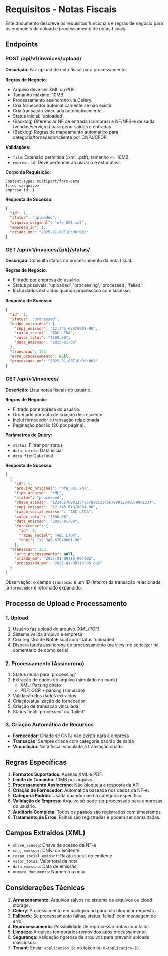 # Requisitos - Notas Fiscais

Este documento descreve os requisitos funcionais e regras de negócio para os endpoints de upload e processamento de notas fiscais.

## Endpoints

### POST /api/v1/invoices/upload/
**Descrição**: Faz upload de nota fiscal para processamento.

**Regras de Negócio**:
- Arquivo deve ser XML ou PDF.
- Tamanho máximo: 10MB.
- Processamento assíncrono via Celery.
- Cria fornecedor automaticamente se não existir.
- Cria transação vinculada automaticamente.
- Status inicial: 'uploaded'.
- (Backlog) Diferenciar NF de entrada (compras) e NF/NFS-e de saída (vendas/serviços) para gerar saídas e entradas.
- (Backlog) Regras de mapeamento automático para categoria/fornecedor/cliente por CNPJ/CFOP.

**Validações**:
- `file`: Extensão permitida (.xml, .pdf), tamanho <= 10MB.
- `empresa_id`: Deve pertencer ao usuário e estar ativa.

**Corpo da Requisição**:
```
Content-Type: multipart/form-data
file: <arquivo>
empresa_id: 1
```

**Resposta de Sucesso**:
```json
{
  "id": 1,
  "status": "uploaded",
  "arquivo_original": "nfe_001.xml",
  "empresa_id": 1,
  "criado_em": "2025-01-08T10:00:00Z"
}
```

### GET /api/v1/invoices/{pk}/status/
**Descrição**: Consulta status do processamento da nota fiscal.

**Regras de Negócio**:
- Filtrado por empresa do usuário.
- Status possíveis: 'uploaded', 'processing', 'processed', 'failed'.
- Inclui dados extraídos quando processado com sucesso.

**Resposta de Sucesso**:
```json
{
  "id": 1,
  "status": "processed",
  "dados_extraidos": {
    "cnpj_emissor": "12.345.678/0001-90",
    "razao_social": "ABC LTDA",
    "valor_total": "1500.00",
    "data_emissao": "2025-01-08"
  },
  "transacao": 123,
  "erro_processamento": null,
  "processado_em": "2025-01-08T10:05:00Z"
}
```

### GET /api/v1/invoices/
**Descrição**: Lista notas fiscais do usuário.

**Regras de Negócio**:
- Filtrado por empresa do usuário.
- Ordenado por data de criação decrescente.
- Inclui fornecedor e transação relacionada.
 - Paginação padrão (20 por página).

**Parâmetros de Query**:
- `status`: Filtrar por status
- `data_inicio`: Data inicial
- `data_fim`: Data final

**Resposta de Sucesso**:
```json
[
  {
    "id": 1,
    "arquivo_original": "nfe_001.xml",
    "tipo_arquivo": "XML",
    "status": "processed",
    "chave_acesso": "12345678901234567890123456789012345678901234",
    "cnpj_emissor": "12.345.678/0001-90",
    "razao_social_emissor": "ABC LTDA",
    "valor_total": "1500.00",
    "data_emissao": "2025-01-08",
    "fornecedor": {
      "id": 1,
      "razao_social": "ABC LTDA",
      "cnpj": "12.345.678/0001-90"
    },
  "transacao": 123,
    "erro_processamento": null,
    "criado_em": "2025-01-08T10:00:00Z",
    "processado_em": "2025-01-08T10:05:00Z"
  }
]
```

Observação: o campo `transacao` é um ID (inteiro) da transação relacionada; já `fornecedor` é retornado expandido.

## Processo de Upload e Processamento

### 1. Upload
1. Usuário faz upload do arquivo (XML/PDF)
2. Sistema valida arquivo e empresa
3. Cria registro de NotaFiscal com status 'uploaded'
4. Dispara tarefa assíncrona de processamento (na view; no serializer há comentário de como seria)

### 2. Processamento (Assíncrono)
1. Status muda para 'processing'
2. Extração de dados do arquivo (simulado no mock):
   - XML: Parsing direto
   - PDF: OCR + parsing (simulado)
3. Validação dos dados extraídos
4. Criação/atualização de fornecedor
5. Criação de transação vinculada
6. Status final: 'processed' ou 'failed'

### 3. Criação Automática de Recursos
- **Fornecedor**: Criado se CNPJ não existir para a empresa
- **Transação**: Sempre criada com categoria padrão de saída
- **Vinculação**: Nota fiscal vinculada à transação criada

## Regras Específicas

1. **Formatos Suportados**: Apenas XML e PDF.
2. **Limite de Tamanho**: 10MB por arquivo.
3. **Processamento Assíncrono**: Não bloqueia a resposta da API.
4. **Criação de Fornecedor**: Automática baseada nos dados da NF-e.
5. **Categoria Padrão**: Usada quando não há categoria específica.
6. **Validação de Empresa**: Arquivo só pode ser processado para empresas do usuário.
7. **Auditoria Completa**: Todos os passos são registrados com timestamps.
8. **Tratamento de Erros**: Falhas são registradas e podem ser consultadas.

## Campos Extraídos (XML)

- `chave_acesso`: Chave de acesso da NF-e
- `cnpj_emissor`: CNPJ do emitente
- `razao_social_emissor`: Razão social do emitente
- `valor_total`: Valor total da nota
- `data_emissao`: Data de emissão
- `numero_documento`: Número da nota

## Considerações Técnicas

1. **Armazenamento**: Arquivos salvos no sistema de arquivos ou cloud storage.
2. **Celery**: Processamento em background para não bloquear requests.
3. **Fallback**: Se processamento falhar, status 'failed' com mensagem de erro.
4. **Reprocessamento**: Possibilidade de reprocessar notas com falha.
5. **Limpeza**: Arquivos temporários removidos após processamento.
6. **Segurança**: Validação rigorosa de arquivos para prevenir uploads maliciosos.
7. **Tenant**: Enviar `application_id` no token ou `X-Application-ID`.
